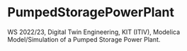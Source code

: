 # PumpedStoragePowerPlant
WS 2022/23, Digital Twin Engineering, KIT (ITIV), Modelica Model/Simulation of a Pumped Storage Power Plant.
